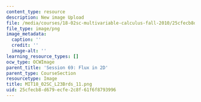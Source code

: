 ```yaml
---
content_type: resource
description: New image Upload
file: /media/courses/18-02sc-multivariable-calculus-fall-2010/25cfecb8d679ecfe2c8f61f6f8793996_MIT18_02SC_L23Brds_11.png
file_type: image/png
image_metadata:
  caption: ''
  credit: ''
  image-alt: ''
learning_resource_types: []
ocw_type: OCWImage
parent_title: 'Session 69: Flux in 2D'
parent_type: CourseSection
resourcetype: Image
title: MIT18_02SC_L23Brds_11.png
uid: 25cfecb8-d679-ecfe-2c8f-61f6f8793996
---
```

